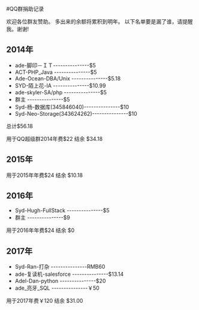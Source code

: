 #QQ群捐助记录

欢迎各位群友赞助。
多出来的余额将累积到明年。
以下名单要是漏了谁，请提醒我。谢谢!

## 2014年

- ade-脚印－ＩＴ---------------$5
- ACT-PHP_Java  ---------------$5
- Ade-Ocean-DBA/Unix  ---------------$5.18
- SYD-陌上花-IA  ---------------$10.99
- ade-skyler-SA/php ---------------$5
- 群主 ---------------$5
- Syd-杨-数据库(345846040)---------------$10
- Syd-Neo-Storage(343624262)---------------$10

总计$56.18

用于QQ超级群2014年费$22
结余 $34.18

## 2015年

用于2015年年费$24
结余 $10.18

## 2016年

- Syd-Hugh-FullStack ---------------$5
- 群主 ---------------$9

用于2016年年费$24
结余 $0

## 2017年

- Syd-Ran-打杂 ---------------RMB60
- ade-复读机-salesforce ---------------$13.14
- Adel-Dan-python ---------------$20
- ade_亮牙_SQL ---------------￥50

用于2017年费￥120
结余 $31.00

